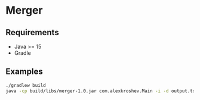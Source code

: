# Merger

## Requirements

* Java >= 15
* Gradle

## Examples

```bash
./gradlew build
java -cp build/libs/merger-1.0.jar com.alexkroshev.Main -i -d output.txt file1.txt file2.txt file3.txt
```
